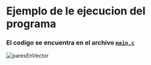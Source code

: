 # Ejemplo de le ejecucion del programa
### El codigo se encuentra en el archivo [`main.c`](https://github.com/Seant-Dev/paresEnVector/blob/9a109f66690600fcd938cc1638608c1ceef1bc19/main.c)
![paresEnVector](https://github.com/user-attachments/assets/92f81585-3903-4d79-a402-44818aefac51)
